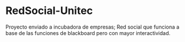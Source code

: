 # RedSocial-Unitec
Proyecto enviado a incubadora de empresas; Red social que funciona a base de las funciones de blackboard pero con mayor interactividad. 
